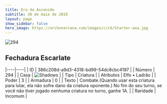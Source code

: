 ```yaml
---
title: Era da Ascensão
subtitle: 30 de maio de 2019
layout: page
show_sidebar: false
hero_image: https://archonarcana.com/images/c/c6/Starter-aoa.jpg
---
```


![294](https://cdn.keyforgegame.com/media/card_front/pt/435_294_9C2W73MQ5R7Q_pt.png)

## Fechadura Escarlate

|----|----|
| ID | 386c208d-a9d3-4318-bd99-54dc8cbc4197 |
| Número | 294 |
| Casa | ![Shadows](https://archonarcana.com/images/thumb/e/ee/Shadows.png/22px-Shadows.png "Sombras") |
| Tipo | Criatura |
| Atributos | Elfo • Ladrão |
| Poder | 3 |
| Armadura | 0 |
| Texto | Combate.(Quando usar esta criatura  para lutar, ela não sofre dano da criatura oponente.)No fim do seu turno, se você não tiver jogado nenhuma criatura no turno, ganhe 1A. |
| Raridade | Incomum |
